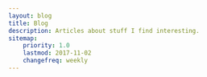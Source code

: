 ```yaml
---
layout: blog
title: Blog
description: Articles about stuff I find interesting.
sitemap:
    priority: 1.0
    lastmod: 2017-11-02
    changefreq: weekly
---
```

